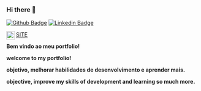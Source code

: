 
### Hi there 👋
[![Github Badge](https://img.shields.io/badge/-Github-000?style=flat-square&logo=Github&logoColor=white&link=https://github.com/mig1998)](https://github.com/mig1998)
[![Linkedin Badge](https://img.shields.io/badge/-LinkedIn-blue?style=flat-square&logo=Linkedin&logoColor=white&link=https://www.linkedin.com/in/miguelaraujo98//)](https://www.linkedin.com/in/miguelaraujo98/)

<a target="_blank" href="https://mig1998.github.io/">SITE</a>
<a target="_blank" href="https://mig1998.github.io/">
  <img align="left" alt="Site" width="22px" src="https://cdn.jsdelivr.net/npm/simple-icons@3.7.0/icons/sitepoint.svg" />
</a>

<b>
<p>Bem vindo ao meu portfolio!</p>
<p>welcome to my portfolio!</p>

<p>objetivo, melhorar habilidades de desenvolvimento e aprender mais.</p>
<p>objective, improve my skills of development and learning so much more.</p>
</b>
<!--
**mig1998/mig1998** is a ✨ _special_ ✨ repository because its `README.md` (this file) appears on your GitHub profile.



Here are some ideas to get you started:

- 🔭 I’m currently working on ...
- 🌱 I’m currently learning ...
- 👯 I’m looking to collaborate on ...
- 🤔 I’m looking for help with ...
- 💬 Ask me about ...
- 📫 How to reach me: ...
- 😄 Pronouns: ...
- ⚡ Fun fact: ...
-->
